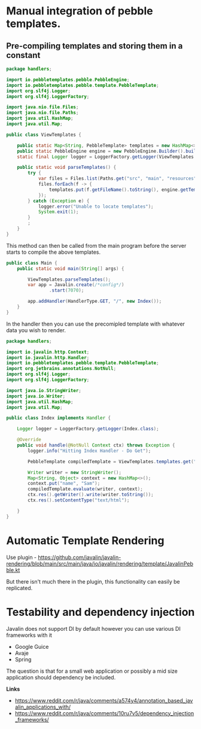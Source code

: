 # Manual integration of pebble templates.

## Pre-compiling templates and storing them in a constant

```java
package handlers;

import io.pebbletemplates.pebble.PebbleEngine;
import io.pebbletemplates.pebble.template.PebbleTemplate;
import org.slf4j.Logger;
import org.slf4j.LoggerFactory;

import java.nio.file.Files;
import java.nio.file.Paths;
import java.util.HashMap;
import java.util.Map;

public class ViewTemplates {

    public static Map<String, PebbleTemplate> templates = new HashMap<>();
    public static PebbleEngine engine = new PebbleEngine.Builder().build();
    static final Logger logger = LoggerFactory.getLogger(ViewTemplates.class);

    public static void parseTemplates() {
        try {
            var files = Files.list(Paths.get("src", "main", "resources", "templates").toAbsolutePath());
            files.forEach(f -> {
                templates.put(f.getFileName().toString(), engine.getTemplate(f.toAbsolutePath().toString()));
            });
        } catch (Exception e) {
            logger.error("Unable to locate templates");
            System.exit(1);
        }
        ;
    }
}
```

This method can then be called from the main program before the server starts to compile the above templates.

```java
public class Main {
    public static void main(String[] args) {

        ViewTemplates.parseTemplates();
        var app = Javalin.create(/*config*/)
                .start(7070);

        app.addHandler(HandlerType.GET, "/", new Index());
    }
}
```

In the handler then you can use the precomipled template with whatever data you wish to render.

```java
package handlers;

import io.javalin.http.Context;
import io.javalin.http.Handler;
import io.pebbletemplates.pebble.template.PebbleTemplate;
import org.jetbrains.annotations.NotNull;
import org.slf4j.Logger;
import org.slf4j.LoggerFactory;

import java.io.StringWriter;
import java.io.Writer;
import java.util.HashMap;
import java.util.Map;

public class Index implements Handler {

    Logger logger = LoggerFactory.getLogger(Index.class);

    @Override
    public void handle(@NotNull Context ctx) throws Exception {
        logger.info("Hitting Index Handler - Do Get");

        PebbleTemplate compiledTemplate = ViewTemplates.templates.get("signup.html");

        Writer writer = new StringWriter();
        Map<String, Object> context = new HashMap<>();
        context.put("name", "Sam");
        compiledTemplate.evaluate(writer, context);
        ctx.res().getWriter().write(writer.toString());
        ctx.res().setContentType("text/html");

    }
}
```

# Automatic Template Rendering

Use plugin - https://github.com/javalin/javalin-rendering/blob/main/src/main/java/io/javalin/rendering/template/JavalinPebble.kt

But there isn't much there in the plugin, this functionality can easily be replicated. 

# Testability and dependency injection

Javalin does not support DI by default however you can use various DI frameworks with it
- Google Guice
- Avaje
- Spring

The question is that for a small web application or possibly a mid size application should dependency be included.

__Links__

- https://www.reddit.com/r/java/comments/a574y4/annotation_based_javalin_applications_with/
- https://www.reddit.com/r/java/comments/10ru7v5/dependency_injection_frameworks/